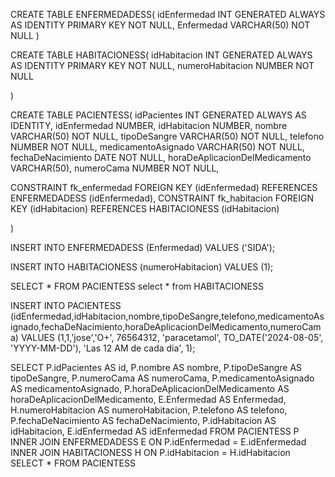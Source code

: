 CREATE TABLE ENFERMEDADESS(
idEnfermedad INT GENERATED ALWAYS AS IDENTITY PRIMARY KEY NOT NULL,
Enfermedad VARCHAR(50) NOT NULL
)

CREATE TABLE HABITACIONESS(
idHabitacion INT GENERATED ALWAYS AS IDENTITY PRIMARY KEY NOT NULL,
numeroHabitacion NUMBER NOT NULL

)

CREATE TABLE PACIENTESS(
idPacientes INT GENERATED ALWAYS AS IDENTITY,
idEnfermedad NUMBER,
idHabitacion NUMBER,
nombre VARCHAR(50) NOT NULL,
tipoDeSangre VARCHAR(50) NOT NULL,
telefono NUMBER NOT NULL,
medicamentoAsignado VARCHAR(50) NOT NULL,
fechaDeNacimiento DATE NOT NULL,
horaDeAplicacionDelMedicamento VARCHAR(50),
numeroCama NUMBER NOT NULL,

CONSTRAINT fk_enfermedad FOREIGN KEY (idEnfermedad) REFERENCES ENFERMEDADESS (idEnfermedad),
CONSTRAINT fk_habitacion FOREIGN KEY (idHabitacion) REFERENCES HABITACIONESS (idHabitacion)

)

INSERT INTO ENFERMEDADESS (Enfermedad) VALUES ('SIDA');

INSERT INTO HABITACIONESS (numeroHabitacion) VALUES (1);

SELECT * FROM PACIENTESS
select * from HABITACIONESS

INSERT INTO PACIENTESS (idEnfermedad,idHabitacion,nombre,tipoDeSangre,telefono,medicamentoAsignado,fechaDeNacimiento,horaDeAplicacionDelMedicamento,numeroCama) VALUES (1,1,'jose','O+', 76564312, 'paracetamol', TO_DATE('2024-08-05', 'YYYY-MM-DD'), 'Las 12 AM de cada dia', 1);

SELECT 
    P.idPacientes AS id, 
    P.nombre AS nombre, 
    P.tipoDeSangre AS tipoDeSangre, 
    P.numeroCama AS numeroCama, 
    P.medicamentoAsignado AS medicamentoAsignado, 
    P.horaDeAplicacionDelMedicamento AS horaDeAplicacionDelMedicamento, 
    E.Enfermedad AS Enfermedad, 
    H.numeroHabitacion AS numeroHabitacion, 
    P.telefono AS telefono, 
    P.fechaDeNacimiento AS fechaDeNacimiento, 
    P.idHabitacion AS idHabitacion, 
    E.idEnfermedad AS idEnfermedad 
FROM PACIENTESS P 
INNER JOIN ENFERMEDADESS E ON P.idEnfermedad = E.idEnfermedad 
INNER JOIN HABITACIONESS H ON P.idHabitacion = H.idHabitacion
SELECT * FROM PACIENTESS

